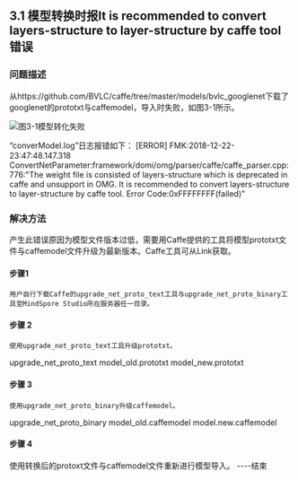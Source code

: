 ## 3.1 模型转换时报It is recommended to convert layers-structure to layer-structure by caffe tool错误
### 问题描述
从https://github.com/BVLC/caffe/tree/master/models/bvlc_googlenet下载了googlenet的prototxt与caffemodel，导入时失败，如图3-1所示。

![图3-1模型转化失败](https://gitee.com/Atlas200DK/FAQ/raw/master/part3/img/3-1.jpg)


“converModel.log”日志报错如下：
[ERROR] FMK:2018-12-22-23:47:48.147.318 ConvertNetParameter:framework/domi/omg/parser/caffe/caffe_parser.cpp:776:"The weight file is consisted of layers-structure which is deprecated in caffe and unsupport in OMG. It is recommended to convert layers-structure to layer-structure by caffe tool. Error Code:0xFFFFFFFF(failed)"
### 解决方法
产生此错误原因为模型文件版本过低，需要用Caffe提供的工具将模型prototxt文件与caffemodel文件升级为最新版本。Caffe工具可从Link获取。
#### 步骤1
	用户自行下载Caffe的upgrade_net_proto_text工具与upgrade_net_proto_binary工具至MindSpore Studio所在服务器任一目录。
#### 步骤 2
	使用upgrade_net_proto_text工具升级prototxt。
upgrade_net_proto_text model_old.prototxt model_new.prototxt
#### 步骤 3
	使用upgrade_net_proto_binary升级caffemodel。
upgrade_net_proto_binary model_old.caffemodel model.new.caffemodel
#### 步骤 4
使用转换后的protoxt文件与caffemodel文件重新进行模型导入。
----结束
